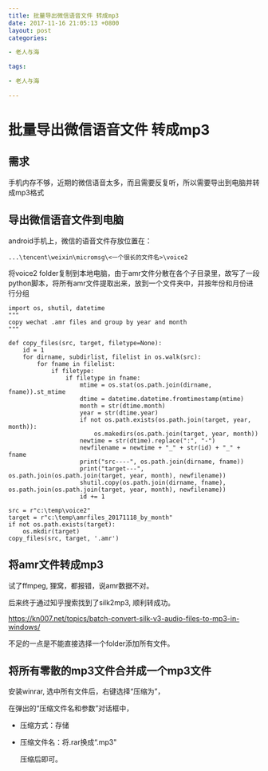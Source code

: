 ```yaml
---
title: 批量导出微信语音文件 转成mp3
date: 2017-11-16 21:05:13 +0800
layout: post
categories:

- 老人与海

tags:

- 老人与海

---
```


# 批量导出微信语音文件 转成mp3

## 需求

手机内存不够，近期的微信语音太多，而且需要反复听，所以需要导出到电脑并转成mp3格式

## 导出微信语音文件到电脑

android手机上，微信的语音文件存放位置在：

```
...\tencent\weixin\micromsg\<一个很长的文件名>\voice2
```

将voice2 folder复制到本地电脑，由于amr文件分散在各个子目录里，故写了一段python脚本，将所有amr文件提取出来，放到一个文件夹中，并按年份和月份进行分组

```
import os, shutil, datetime
"""
copy wechat .amr files and group by year and month
"""

def copy_files(src, target, filetype=None):
    id = 1
    for dirname, subdirlist, filelist in os.walk(src):
        for fname in filelist:
            if filetype:
                if filetype in fname:
                    mtime = os.stat(os.path.join(dirname, fname)).st_mtime
                    dtime = datetime.datetime.fromtimestamp(mtime)
                    month = str(dtime.month)
                    year = str(dtime.year)
                    if not os.path.exists(os.path.join(target, year, month)):
                        os.makedirs(os.path.join(target, year, month))
                    newtime = str(dtime).replace(":", "-")
                    newfilename = newtime + "_" + str(id) + "_" + fname
                    print("src----", os.path.join(dirname, fname))
                    print("target---", os.path.join(os.path.join(target, year, month), newfilename))
                    shutil.copy(os.path.join(dirname, fname), os.path.join(os.path.join(target, year, month), newfilename))
                    id += 1

src = r"c:\temp\voice2"
target = r"c:\temp\amrfiles_20171118_by_month"
if not os.path.exists(target):
    os.mkdir(target)
copy_files(src, target, '.amr')
```



## 将amr文件转成mp3

试了ffmpeg, 狸窝，都报错，说amr数据不对。

后来终于通过知乎搜索找到了silk2mp3, 顺利转成功。

https://kn007.net/topics/batch-convert-silk-v3-audio-files-to-mp3-in-windows/

不足的一点是不能直接选择一个folder添加所有文件。

## 将所有零散的mp3文件合并成一个mp3文件

安装winrar, 选中所有文件后，右键选择“压缩为”，

在弹出的“压缩文件名和参数”对话框中，

- 压缩方式：存储

- 压缩文件名：将.rar换成“.mp3"

  压缩后即可。
